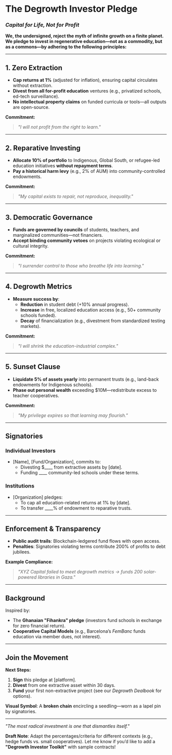 # **The Degrowth Investor Pledge**  
### *Capital for Life, Not for Profit*  

**We, the undersigned, reject the myth of infinite growth on a finite planet. We pledge to invest in regenerative education—not as a commodity, but as a commons—by adhering to the following principles:**  

---

## **1. Zero Extraction**  
- **Cap returns at 1%** (adjusted for inflation), ensuring capital circulates without extraction.  
- **Divest from all for-profit education** ventures (e.g., privatized schools, ed-tech surveillance).  
- **No intellectual property claims** on funded curricula or tools—all outputs are open-source.  

**Commitment:**  
> *"I will not profit from the right to learn."*  

---

## **2. Reparative Investing**  
- **Allocate 10% of portfolio** to Indigenous, Global South, or refugee-led education initiatives **without repayment terms**.  
- **Pay a historical harm levy** (e.g., 2% of AUM) into community-controlled endowments.  

**Commitment:**  
> *"My capital exists to repair, not reproduce, inequality."*  

---

## **3. Democratic Governance**  
- **Funds are governed by councils** of students, teachers, and marginalized communities—not financiers.  
- **Accept binding community vetoes** on projects violating ecological or cultural integrity.  

**Commitment:**  
> *"I surrender control to those who breathe life into learning."*  

---

## **4. Degrowth Metrics**  
- **Measure success by**:  
  - **Reduction** in student debt (+10% annual progress).  
  - **Increase** in free, localized education access (e.g., 50+ community schools funded).  
  - **Decay** of financialization (e.g., divestment from standardized testing markets).  

**Commitment:**  
> *"I will shrink the education-industrial complex."*  

---

## **5. Sunset Clause**  
- **Liquidate 5% of assets yearly** into permanent trusts (e.g., land-back endowments for Indigenous schools).  
- **Phase out personal wealth** exceeding $10M—redistribute excess to teacher cooperatives.  

**Commitment:**  
> *"My privilege expires so that learning may flourish."*  

---

## **Signatories**  
### **Individual Investors**  
- [Name], [Fund/Organization], commits to:  
  - Divesting $____ from extractive assets by [date].  
  - Funding ____ community-led schools under these terms.  

### **Institutions**  
- [Organization] pledges:  
  - To cap all education-related returns at 1% by [date].  
  - To transfer ____% of endowment to reparative trusts.  

---

## **Enforcement & Transparency**  
- **Public audit trails**: Blockchain-ledgered fund flows with open access.  
- **Penalties**: Signatories violating terms contribute 200% of profits to debt jubilees.  

**Example Compliance:**  
> *"XYZ Capital failed to meet degrowth metrics → funds 200 solar-powered libraries in Gaza."*  

---

## **Background**  
Inspired by:  
- The **Ghanaian "Fihankra" pledge** (investors fund schools in exchange for zero financial return).  
- **Cooperative Capital Models** (e.g., Barcelona’s *FemBanc* funds education via member dues, not interest).  

---

## **Join the Movement**  
**Next Steps:**  
1. **Sign** this pledge at [platform].  
2. **Divest** from one extractive asset within 30 days.  
3. **Fund** your first non-extractive project (see our *Degrowth Dealbook* for options).  

**Visual Symbol**: A **broken chain** encircling a seedling—worn as a lapel pin by signatories.  

---  
*"The most radical investment is one that dismantles itself."*  

**Draft Note**: Adapt the percentages/criteria for different contexts (e.g., hedge funds vs. small cooperatives). Let me know if you’d like to add a **"Degrowth Investor Toolkit"** with sample contracts!
